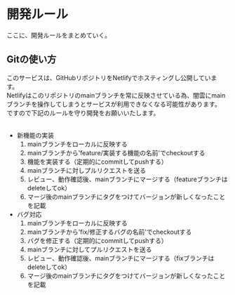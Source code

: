 # 開発ルール
ここに、開発ルールをまとめていく。

## Gitの使い方
このサービスは、GitHubリポジトリをNetlifyでホスティングし公開しています。<br>
Netlifyはこのリポジトリのmainブランチを常に反映させている為、闇雲にmainブランチを操作してしまうとサービスが利用できなくなる可能性があります。<br>
ですので下記のルールを守り開発をお願いいたします。<br><br>

- 新機能の実装
    1. mainブランチをローカルに反映する
    1. mainブランチから'feature/実装する機能の名前'でcheckoutする
    1. 機能を実装する（定期的にcommitしてpushする）
    1. mainブランチに対しプルリクエストを送る
    1. レビュー、動作確認後、mainブランチにマージする（featureブランチはdeleteしてok）
    1. マージ後のmainブランチにタグをつけてバージョンが新しくなったことを記載
- バグ対応
    1. mainブランチをローカルに反映する
    1. mainブランチから'fix/修正するバグの名前'でcheckoutする
    1. バグを修正する（定期的にcommitしてpushする）
    1. mainブランチに対してプルリクエストを送る
    1. レビュー、動作確認後、mainブランチにマージする（fixブランチはdeleteしてok）
    1. マージ後のmainブランチにタグをつけてバージョンが新しくなったことを記載